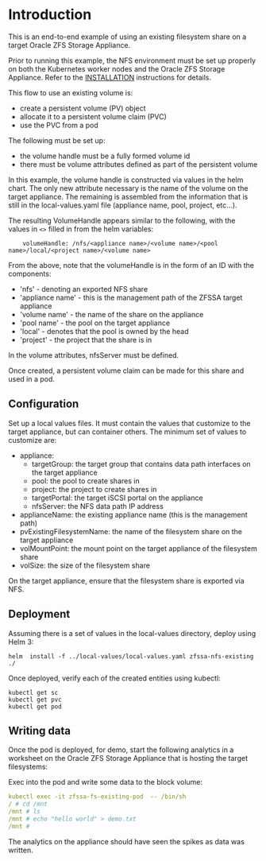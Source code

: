 # Introduction

This is an end-to-end example of using an existing filesystem share on a target
Oracle ZFS Storage Appliance.

Prior to running this example, the NFS environment must be set up properly
on both the Kubernetes worker nodes and the Oracle ZFS Storage Appliance.
Refer to the [INSTALLATION](../../../INSTALLATION.md) instructions for details.

This flow to use an existing volume is:
* create a persistent volume (PV) object
* allocate it to a persistent volume claim (PVC)
* use the PVC from a pod

The following must be set up:
* the volume handle must be a fully formed volume id
* there must be volume attributes defined as part of the persistent volume

In this example, the volume handle is constructed via values in the helm
chart. The only new attribute necessary is the name of the volume on the
target appliance. The remaining is assembled from the information that is still
in the local-values.yaml file (appliance name, pool, project, etc...).

The resulting VolumeHandle appears similar to the following, with the values
in ```<>``` filled in from the helm variables:

```
    volumeHandle: /nfs/<appliance name>/<volume name>/<pool name>/local/<project name>/<volume name>
```
From the above, note that the volumeHandle is in the form of an ID with the components:
* 'nfs' - denoting an exported NFS share
* 'appliance name' - this is the management path of the ZFSSA target appliance
* 'volume name' - the name of the share on the appliance
* 'pool name' - the pool on the target appliance
* 'local' - denotes that the pool is owned by the head
* 'project' - the project that the share is in

In the volume attributes, nfsServer must be defined.

Once created, a persistent volume claim can be made for this share and used in a pod.

## Configuration

Set up a local values files. It must contain the values that customize to the 
target appliance, but can container others. The minimum set of values to
customize are:

* appliance:
  * targetGroup: the target group that contains data path interfaces on the target appliance
  * pool: the pool to create shares in
  * project: the project to create shares in
  * targetPortal: the target iSCSI portal on the appliance
  * nfsServer: the NFS data path IP address
* applianceName: the existing appliance name (this is the management path)
* pvExistingFilesystemName: the name of the filesystem share on the target appliance
* volMountPoint: the mount point on the target appliance of the filesystem share 
* volSize: the size of the filesystem share 

On the target appliance, ensure that the filesystem share is exported via NFS.

## Deployment

Assuming there is a set of values in the local-values directory, deploy using Helm 3:

```
helm  install -f ../local-values/local-values.yaml zfssa-nfs-existing ./
```

Once deployed, verify each of the created entities using kubectl:

```
kubectl get sc
kubectl get pvc
kubectl get pod
```

## Writing data

Once the pod is deployed, for demo, start the following analytics in a worksheet on
the Oracle ZFS Storage Appliance that is hosting the target filesystems:

Exec into the pod and write some data to the block volume:
```yaml
kubectl exec -it zfssa-fs-existing-pod  -- /bin/sh
/ # cd /mnt
/mnt # ls
/mnt # echo "hello world" > demo.txt
/mnt # 
```

The analytics on the appliance should have seen the spikes as data was written.
